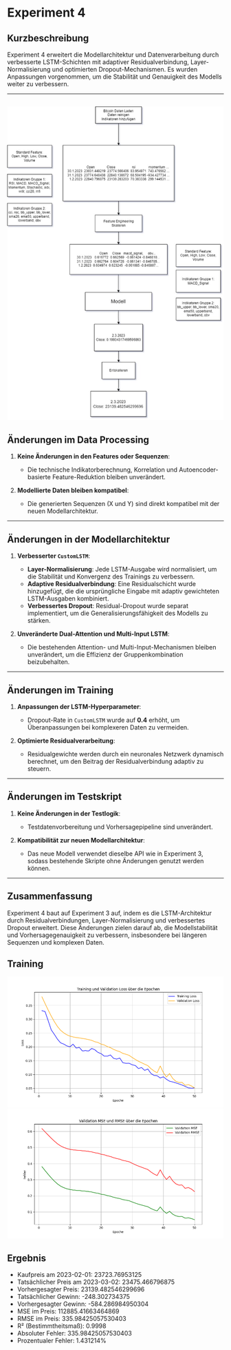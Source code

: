 # Experiment 4 

## Kurzbeschreibung
Experiment 4 erweitert die Modellarchitektur und Datenverarbeitung durch verbesserte LSTM-Schichten mit adaptiver Residualverbindung, Layer-Normalisierung und optimierten Dropout-Mechanismen. Es wurden Anpassungen vorgenommen, um die Stabilität und Genauigkeit des Modells weiter zu verbessern.

---
![alt text](Data/Models/Experiment4.jpg)
---

## Änderungen im Data Processing
1. **Keine Änderungen in den Features oder Sequenzen**:
   - Die technische Indikatorberechnung, Korrelation und Autoencoder-basierte Feature-Reduktion bleiben unverändert.

2. **Modellierte Daten bleiben kompatibel**:
   - Die generierten Sequenzen (X und Y) sind direkt kompatibel mit der neuen Modellarchitektur.

---

## Änderungen in der Modellarchitektur
1. **Verbesserter `CustomLSTM`**:
   - **Layer-Normalisierung**: Jede LSTM-Ausgabe wird normalisiert, um die Stabilität und Konvergenz des Trainings zu verbessern.
   - **Adaptive Residualverbindung**: Eine Residualschicht wurde hinzugefügt, die die ursprüngliche Eingabe mit adaptiv gewichteten LSTM-Ausgaben kombiniert.
   - **Verbessertes Dropout**: Residual-Dropout wurde separat implementiert, um die Generalisierungsfähigkeit des Modells zu stärken.

2. **Unveränderte Dual-Attention und Multi-Input LSTM**:
   - Die bestehenden Attention- und Multi-Input-Mechanismen bleiben unverändert, um die Effizienz der Gruppenkombination beizubehalten.

---

## Änderungen im Training
1. **Anpassungen der LSTM-Hyperparameter**:
   - Dropout-Rate in `CustomLSTM` wurde auf **0.4** erhöht, um Überanpassungen bei komplexeren Daten zu vermeiden.

2. **Optimierte Residualverarbeitung**:
   - Residualgewichte werden durch ein neuronales Netzwerk dynamisch berechnet, um den Beitrag der Residualverbindung adaptiv zu steuern.

---

## Änderungen im Testskript
1. **Keine Änderungen in der Testlogik**:
   - Testdatenvorbereitung und Vorhersagepipeline sind unverändert.

2. **Kompatibilität zur neuen Modellarchitektur**:
   - Das neue Modell verwendet dieselbe API wie in Experiment 3, sodass bestehende Skripte ohne Änderungen genutzt werden können.

---

## Zusammenfassung
Experiment 4 baut auf Experiment 3 auf, indem es die LSTM-Architektur durch Residualverbindungen, Layer-Normalisierung und verbessertes Dropout erweitert. Diese Änderungen zielen darauf ab, die Modellstabilität und Vorhersagegenauigkeit zu verbessern, insbesondere bei längeren Sequenzen und komplexen Daten.

## Training
![alt text](Data/Models/loss_plot.png)
![alt text](Data/Models/metrics_plot.png)

## Ergebnis
- Kaufpreis am 2023-02-01: 23723.76953125
- Tatsächlicher Preis am 2023-03-02: 23475.466796875
- Vorhergesagter Preis: 23139.482546299696
- Tatsächlicher Gewinn: -248.302734375
- Vorhergesagter Gewinn: -584.286984950304
- MSE im Preis: 112885.41663464869
- RMSE im Preis: 335.98425057530403
- R² (Bestimmtheitsmaß): 0.9998
- Absoluter Fehler: 335.98425057530403
- Prozentualer Fehler: 1.431214%

